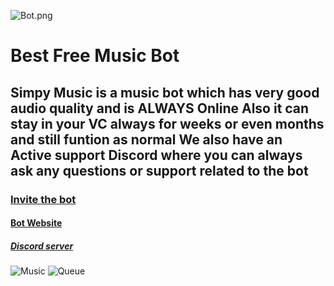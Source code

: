 ![Bot.png](https://cdn.discordapp.com/icons/820607255607115777/ab2ca15fbc05796b7dd2a9651d8f9ce7.webp?size=4096)

# Best Free Music Bot
## Simpy Music is a music bot which has very good audio quality and is ALWAYS Online Also it can stay in your VC always for weeks or even months and still funtion as normal We also have an Active support Discord where you can always ask any questions or support related to the bot

### [Invite the bot](https://github.com/Titan-is-coding/Simpy-Music-Lavalink/releases)

#### [Bot Website](simpy-music.cf)

##### [Discord server](https://discord.gg/mQpy2UgufD)

![Music](https://user-images.githubusercontent.com/78253459/149157018-2c9abc14-b43c-4747-8941-724b8ff5de4e.png)
![Queue](https://user-images.githubusercontent.com/78253459/149157107-8834e509-bdcc-4d2c-b81e-c36e8c5027c1.png)


